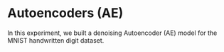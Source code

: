 # Autoencoders (AE)
In this experiment, we built a denoising Autoencoder (AE) model for the MNIST handwritten digit dataset.
